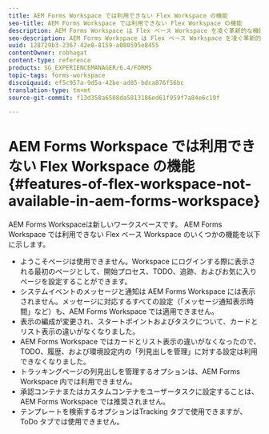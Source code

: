 ```yaml
---
title: AEM Forms Workspace では利用できない Flex Workspace の機能
seo-title: AEM Forms Workspace では利用できない Flex Workspace の機能
description: AEM Forms Workspace は Flex ベース Workspace を凌ぐ革新的な機能のワークスペースです。特徴と機能の違いについてご覧ください。
seo-description: AEM Forms Workspace は Flex ベース Workspace を凌ぐ革新的な機能のワークスペースです。特徴と機能の違いについてご覧ください。
uuid: 128729b3-2367-42e8-8159-a080595e8455
contentOwner: robhagat
content-type: reference
products: SG_EXPERIENCEMANAGER/6.4/FORMS
topic-tags: forms-workspace
discoiquuid: ef5c957a-9d5a-42be-ad85-bdca876f56bc
translation-type: tm+mt
source-git-commit: f13d358a6508da5813186ed61f959f7a84e6c19f

---
```



# AEM Forms Workspace では利用できない Flex Workspace の機能 {#features-of-flex-workspace-not-available-in-aem-forms-workspace}

AEM Forms Workspaceは新しいワークスペースです。 AEM Forms Workspace では利用できない Flex ベース Workspace のいくつかの機能を以下に示します。

* ようこそページは使用できません。Workspace にログインする際に表示される最初のページとして、開始プロセス、TODO、追跡、およびお気に入りページを設定することができます。
* システムイベントのメッセージと通知は AEM Forms Workspace には表示されません。メッセージに対応するすべての設定（「メッセージ通知表示時間」など）も、AEM Forms Workspace では適用できません。
* 表示の編成が変更され、スタートポイントおよびタスクについて、カードとリスト表示の違いがなくなりました。
* AEM Forms Workspace ではカードとリスト表示の違いがなくなったので、TODO、履歴、および環境設定内の「列見出しを管理」に対する設定は利用できなくなりました。
* トラッキングページの列見出しを管理するオプションは、AEM Forms Workspace 内では利用できません。
* 承認コンテナまたはカスタムコンテナをユーザータスクに設定することは、AEM Forms Workspace では推奨されません。
* テンプレートを検索するオプションはTracking タブで使用できますが、ToDo タブでは使用できません。

